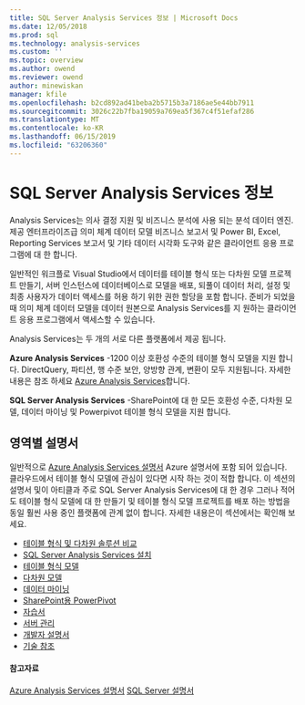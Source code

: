 ```yaml
---
title: SQL Server Analysis Services 정보 | Microsoft Docs
ms.date: 12/05/2018
ms.prod: sql
ms.technology: analysis-services
ms.custom: ''
ms.topic: overview
ms.author: owend
ms.reviewer: owend
author: minewiskan
manager: kfile
ms.openlocfilehash: b2cd892ad41beba2b5715b3a7186ae5e44bb7911
ms.sourcegitcommit: 3026c22b7fba19059a769ea5f367c4f51efaf286
ms.translationtype: MT
ms.contentlocale: ko-KR
ms.lasthandoff: 06/15/2019
ms.locfileid: "63206360"
---
```

# <a name="about-sql-server-analysis-services"></a>SQL Server Analysis Services 정보

Analysis Services는 의사 결정 지원 및 비즈니스 분석에 사용 되는 분석 데이터 엔진. 제공 엔터프라이즈급 의미 체계 데이터 모델 비즈니스 보고서 및 Power BI, Excel, Reporting Services 보고서 및 기타 데이터 시각화 도구와 같은 클라이언트 응용 프로그램에 대 한 합니다.

일반적인 워크플로 Visual Studio에서 데이터를 테이블 형식 또는 다차원 모델 프로젝트 만들기, 서버 인스턴스에 데이터베이스로 모델을 배포, 되풀이 데이터 처리, 설정 및 최종 사용자가 데이터 액세스를 허용 하기 위한 권한 할당을 포함 합니다. 준비가 되었을 때 의미 체계 데이터 모델을 데이터 원본으로 Analysis Services를 지 원하는 클라이언트 응용 프로그램에서 액세스할 수 있습니다.

Analysis Services는 두 개의 서로 다른 플랫폼에서 제공 됩니다.

**Azure Analysis Services** -1200 이상 호환성 수준의 테이블 형식 모델을 지원 합니다. DirectQuery, 파티션, 행 수준 보안, 양방향 관계, 변환이 모두 지원됩니다. 자세한 내용은 참조 하세요 [Azure Analysis Services](https://docs.microsoft.com/azure/analysis-services/)합니다.

**SQL Server Analysis Services** -SharePoint에 대 한 모든 호환성 수준, 다차원 모델, 데이터 마이닝 및 Powerpivot 테이블 형식 모델을 지원 합니다.

## <a name="documentation-by-area"></a>영역별 설명서

일반적으로 [Azure Analysis Services 설명서](https://docs.microsoft.com/azure/analysis-services/) Azure 설명서에 포함 되어 있습니다. 클라우드에서 테이블 형식 모델에 관심이 있다면 시작 하는 것이 적합 합니다. 이 섹션의 설명서 및이 아티클과 주로 SQL Server Analysis Services에 대 한 경우 그러나 적어도 테이블 형식 모델에 대 한 만들기 및 테이블 형식 모델 프로젝트를 배포 하는 방법을 동일 훨씬 사용 중인 플랫폼에 관계 없이 합니다. 자세한 내용은이 섹션에서는 확인해 보세요.

- [테이블 형식 및 다차원 솔루션 비교](../analysis-services/comparing-tabular-and-multidimensional-solutions-ssas.md)
- [SQL Server Analysis Services 설치](../analysis-services/instances/install-windows/install-analysis-services.md)
- [테이블 형식 모델](../analysis-services/tabular-models/tabular-models-ssas.md)
- [다차원 모델](../analysis-services/multidimensional-models/multidimensional-models-ssas.md)
- [데이터 마이닝](../analysis-services/data-mining/data-mining-ssas.md)
- [SharePoint용 PowerPivot](../analysis-services/power-pivot-sharepoint/power-pivot-for-sharepoint-ssas.md)
- [자습서](../analysis-services/analysis-services-tutorials-ssas.md)
- [서버 관리](../analysis-services/instances/analysis-services-instance-management.md)
- [개발자 설명서](analysis-services-developer-documentation.md)
- [기술 참조](https://docs.microsoft.com/bi-reference/)

#### <a name="see-also"></a>참고자료

[Azure Analysis Services 설명서](https://docs.microsoft.com/azure/analysis-services/)
[SQL Server 설명서](../sql-server/sql-server-technical-documentation.md)
